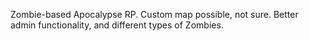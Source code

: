 Zombie-based Apocalypse RP. Custom map possible, not sure. Better admin functionality, and different types of Zombies.